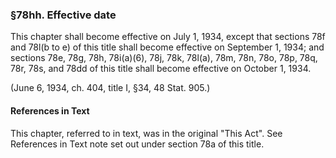 ### §78hh. Effective date ###

This chapter shall become effective on July 1, 1934, except that sections 78f and 78l(b to e) of this title shall become effective on September 1, 1934; and sections 78e, 78g, 78h, 78i(a)(6), 78j, 78k, 78l(a), 78m, 78n, 78o, 78p, 78q, 78r, 78s, and 78dd of this title shall become effective on October 1, 1934.

(June 6, 1934, ch. 404, title I, §34, 48 Stat. 905.)

#### References in Text ####

This chapter, referred to in text, was in the original "This Act". See References in Text note set out under section 78a of this title.